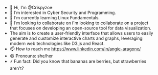 - 👋 Hi, I’m @Crispyzoe
- 👀 I’m interested in Cyber Security and Programming.
- 🌱 I’m currently learning Linux Fundamentals.
- 💞️ I’m looking to collaborate on i'm looking to collaborate on a project that focuses on developing an open-source tool for data visualization.
- The aim is to create a user-friendly interface that allows users to easily generate and customize interactive charts and graphs, leveraging modern web technologies like D3.js and React.
- 📫 How to reach me https://www.linkedin.com/in/angie-aragone/
- 😄 Pronouns: she/her
- ⚡ Fun fact: Did you know that bananas are berries, but strawberries aren't? 

<!---
Crispyzoe/Crispyzoe is a ✨ special ✨ repository because its `README.md` (this file) appears on your GitHub profile.
You can click the Preview link to take a look at your changes.
--->
